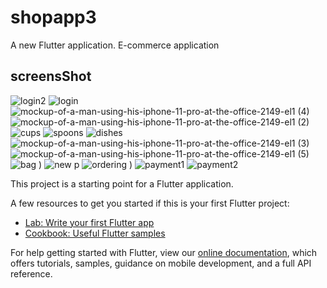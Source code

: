  # shopapp3

A new Flutter application.
E-commerce application



## screensShot
![login2](https://user-images.githubusercontent.com/30712024/144620897-cd052a4e-6044-49f1-aad1-e481e4b57caa.png)
![login](https://user-images.githubusercontent.com/30712024/144621171-26e858ba-7298-409d-95de-aba2a2c92fe0.png)
![mockup-of-a-man-using-his-iphone-11-pro-at-the-office-2149-el1 (4)](https://user-images.githubusercontent.com/30712024/144616910-1d45ea2b-b902-4084-872b-d324c7c379f4.png)
![mockup-of-a-man-using-his-iphone-11-pro-at-the-office-2149-el1 (2)](https://user-images.githubusercontent.com/30712024/144616689-41f5427d-a36c-4220-9779-6570eecb366c.png)
![cups](https://user-images.githubusercontent.com/30712024/144622470-27eb67d3-3d76-4cad-8c93-a1544a78f9c5.png)
![spoons](https://user-images.githubusercontent.com/30712024/144622916-5c554762-7d12-4a49-9d90-c8156673f644.png)
![dishes](https://user-images.githubusercontent.com/30712024/144623382-8f5e5cb7-6551-4014-a6e2-02a3c5ed94f4.png)
![mockup-of-a-man-using-his-iphone-11-pro-at-the-office-2149-el1 (3)](https://user-images.githubusercontent.com/30712024/144616795-c703ab7c-accf-4916-8761-ee5675670b01.png)
![mockup-of-a-man-using-his-iphone-11-pro-at-the-office-2149-el1 (5)](https://user-images.githubusercontent.com/30712024/144617067-2bd1c136-00ff-41de-9dac-81eb5ea37260.png)
![bag](https://user-images.githubusercontent.com/30712024/144618122-997fcef5-e545-4c19-af0e-e7695582d5de.png)
)
![new p](https://user-images.githubusercontent.com/30712024/144624001-59c47c85-f35c-4cee-983e-85b255881699.png)
![ordering](https://user-images.githubusercontent.com/30712024/144621372-c9d271b5-1711-46dd-8b07-580a32eb619c.png)
)
![payment1](https://user-images.githubusercontent.com/30712024/144622025-64330be0-b558-423c-b78c-07e55444bfe5.png)
![payment2](https://user-images.githubusercontent.com/30712024/144621460-60e2d957-fb52-418d-9e9a-a129293dd0db.png)

This project is a starting point for a Flutter application.

A few resources to get you started if this is your first Flutter project:

- [Lab: Write your first Flutter app](https://flutter.dev/docs/get-started/codelab)
- [Cookbook: Useful Flutter samples](https://flutter.dev/docs/cookbook)

For help getting started with Flutter, view our
[online documentation](https://flutter.dev/docs), which offers tutorials,
samples, guidance on mobile development, and a full API reference.
